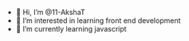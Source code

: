 - 👋 Hi, I’m @11-AkshaT
- 👀 I’m interested in learning front end development
- 🌱 I’m currently learning javascript


<!---
11-AkshaT/11-AkshaT is a ✨ special ✨ repository because its `README.md` (this file) appears on your GitHub profile.
You can click the Preview link to take a look at your changes.
--->

